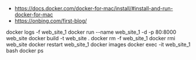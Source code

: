 - https://docs.docker.com/docker-for-mac/install/#install-and-run-docker-for-mac
- https://onbing.com/first-blog/

docker logs -f web_site_1
docker run --name web_site_1 -d -p 80:8000 web_site
docker build -t web_site .
docker rm -f web_site_1
docker rmi web_site
docker restart web_site_1
docker images
docker exec -it web_site_1 bash
docker ps
